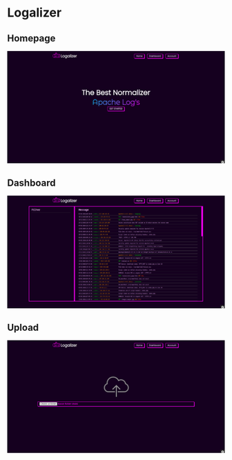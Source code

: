 # Logalizer


## Homepage
![Homepage](./.ressource/img/homepage.png)

## Dashboard
![Dashboard](./.ressource/img/dashboard.png)

## Upload
![Upload](./.ressource/img/upload.png)
